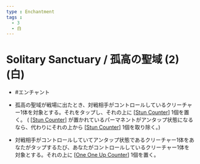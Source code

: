 ```yaml
---
type : Enchantment
tags : 
  - 3
  - 白
---
```

# Solitary Sanctuary / 孤高の聖域 (2)(白)

* #エンチャント

* 孤高の聖域が戦場に出たとき、対戦相手がコントロールしているクリーチャー1体を対象とする。それをタップし、それの上に [[Stun Counter]] 1個を置く。 ( [[Stun Counter]] が置かれているパーマネントがアンタップ状態になるなら、代わりにそれの上から [[Stun Counter]] 1個を取り除く。)
* 対戦相手がコントロールしていてアンタップ状態であるクリーチャー1体をあなたがタップするたび、あなたがコントロールしているクリーチャー1体を対象とする。それの上に [[One One Up Counter]] 1個を置く。


[//begin]: # "Autogenerated link references for markdown compatibility"
[Stun Counter]: <../../Counters/Stun Counter.md> "Stun Counter / 麻痺カウンター"
[One One Up Counter]: <../../Counters/One One Up Counter.md> "+1/+1 Counter / +1/+1カウンター"
[//end]: # "Autogenerated link references"
